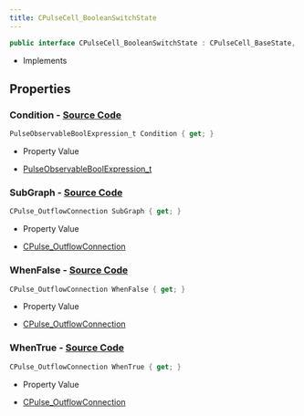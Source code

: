 ```yaml
---
title: CPulseCell_BooleanSwitchState
---
```


```csharp
public interface CPulseCell_BooleanSwitchState : CPulseCell_BaseState, CPulseCell_BaseYieldingInflow, CPulseCell_BaseFlow, CPulseCell_Base, ISchemaClass<CPulseCell_Base>, ISchemaClass<CPulseCell_BaseFlow>, ISchemaClass<CPulseCell_BaseYieldingInflow>, ISchemaClass<CPulseCell_BaseState>, ISchemaClass<CPulseCell_BooleanSwitchState>, ISchemaField, ISchemaClass, INativeHandle
```

- Implements

## Properties

### **Condition** - [Source Code](https://github.com/swiftly-solution/swiftlys2/blob/main/managed/src/SwiftlyS2.Generated/Schemas/Interfaces/CPulseCell_BooleanSwitchState.cs#L16)

```csharp
PulseObservableBoolExpression_t Condition { get; }
```

- Property Value

- [PulseObservableBoolExpression_t](/docs/api/shared/schemadefinitions/pulseobservableboolexpression_t)

### **SubGraph** - [Source Code](https://github.com/swiftly-solution/swiftlys2/blob/main/managed/src/SwiftlyS2.Generated/Schemas/Interfaces/CPulseCell_BooleanSwitchState.cs#L18)

```csharp
CPulse_OutflowConnection SubGraph { get; }
```

- Property Value

- [CPulse_OutflowConnection](/docs/api/shared/schemadefinitions/cpulse_outflowconnection)

### **WhenFalse** - [Source Code](https://github.com/swiftly-solution/swiftlys2/blob/main/managed/src/SwiftlyS2.Generated/Schemas/Interfaces/CPulseCell_BooleanSwitchState.cs#L22)

```csharp
CPulse_OutflowConnection WhenFalse { get; }
```

- Property Value

- [CPulse_OutflowConnection](/docs/api/shared/schemadefinitions/cpulse_outflowconnection)

### **WhenTrue** - [Source Code](https://github.com/swiftly-solution/swiftlys2/blob/main/managed/src/SwiftlyS2.Generated/Schemas/Interfaces/CPulseCell_BooleanSwitchState.cs#L20)

```csharp
CPulse_OutflowConnection WhenTrue { get; }
```

- Property Value

- [CPulse_OutflowConnection](/docs/api/shared/schemadefinitions/cpulse_outflowconnection)

